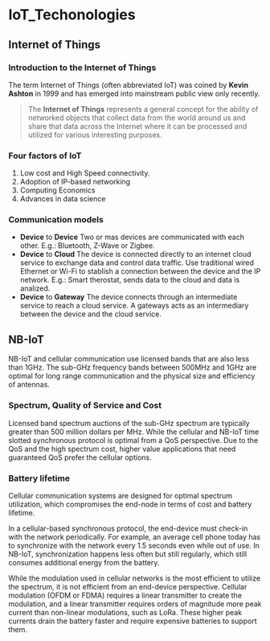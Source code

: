 # IoT_Techonologies

## Internet of Things
### Introduction to the Internet of Things
The term Internet of Things (often abbreviated IoT) was coined by **Kevin Ashton** in 1999 and has emerged into mainstream public view only recently. 

>The **Internet of Things** represents a general concept for the ability of networked objects that collect data from the world around us and share that data across the Internet where it can be processed and utilized for various interesting purposes.

### Four factors of IoT
1. Low cost and High Speed connectivity.
2. Adoption of IP-based networking
3. Computing Economics
4. Advances in data science

### Communication models
* **Device** to **Device**
Two or mas devices are communicated with each other. 
E.g.: Bluetooth, Z-Wave or Zigbee.
* **Device** to **Cloud**
The device is connected directly to an internet cloud service to exchange data and control data traffic.
Use traditional wired Ethernet or Wi-Fi to stablish a connection between the device and the IP network.
E.g.: Smart therostat, sends data to the cloud and data is analized.
* **Device** to **Gateway**
The device connects through an intermediate service to reach a cloud service.
A gateways acts as an intermediary between the device and the cloud service.

## NB-IoT
NB-IoT and cellular communication use licensed bands that are also less than 1GHz. The sub-GHz frequency bands between 500MHz and 1GHz
are optimal for long range communication and the physical size and efficiency of antennas.

### Spectrum, Quality of Service and Cost
Licensed band spectrum auctions of the sub-GHz spectrum are typically greater than 500 million dollars per MHz. While the cellular and NB-IoT time slotted synchronous protocol is optimal from a QoS perspective.
Due to the QoS and the high spectrum cost, higher value applications that need guaranteed QoS prefer the cellular options.

### Battery lifetime
Cellular communication systems are designed for optimal spectrum utilization, which compromises the end-node in terms of cost and battery lifetime. 

In a cellular-based synchronous protocol, the end-device must check-in with the network periodically.
For example, an average cell phone today has to synchronize with the network every 1.5 seconds even while out of use. In NB-IoT, synchronization happens less often but still regularly, which still consumes additional energy from the battery.

While the modulation used in cellular networks is the most efficient to utilize the spectrum, it is not efficient from an end-device perspective. Cellular modulation (OFDM or FDMA) requires a linear transmitter to create the modulation, and a linear transmitter requires orders of magnitude more peak current than non-linear modulations, such as LoRa. These higher peak currents drain the battery faster and require expensive batteries to support them.